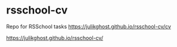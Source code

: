 # rsschool-cv
Repo for RSSchool tasks
https://julikghost.github.io/rsschool-cv/cv

https://julikghost.github.io/rsschool-cv/
